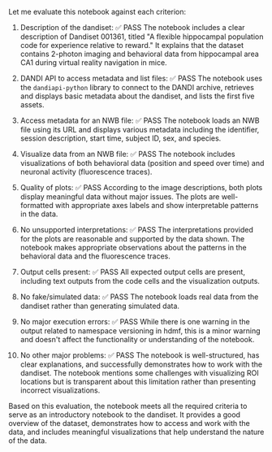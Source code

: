 Let me evaluate this notebook against each criterion:

1. Description of the dandiset: ✅ PASS
   The notebook includes a clear description of Dandiset 001361, titled "A flexible hippocampal population code for experience relative to reward." It explains that the dataset contains 2-photon imaging and behavioral data from hippocampal area CA1 during virtual reality navigation in mice.

2. DANDI API to access metadata and list files: ✅ PASS
   The notebook uses the `dandiapi-python` library to connect to the DANDI archive, retrieves and displays basic metadata about the dandiset, and lists the first five assets.

3. Access metadata for an NWB file: ✅ PASS
   The notebook loads an NWB file using its URL and displays various metadata including the identifier, session description, start time, subject ID, sex, and species.

4. Visualize data from an NWB file: ✅ PASS
   The notebook includes visualizations of both behavioral data (position and speed over time) and neuronal activity (fluorescence traces).

5. Quality of plots: ✅ PASS
   According to the image descriptions, both plots display meaningful data without major issues. The plots are well-formatted with appropriate axes labels and show interpretable patterns in the data.

6. No unsupported interpretations: ✅ PASS
   The interpretations provided for the plots are reasonable and supported by the data shown. The notebook makes appropriate observations about the patterns in the behavioral data and the fluorescence traces.

7. Output cells present: ✅ PASS
   All expected output cells are present, including text outputs from the code cells and the visualization outputs.

8. No fake/simulated data: ✅ PASS
   The notebook loads real data from the dandiset rather than generating simulated data.

9. No major execution errors: ✅ PASS
   While there is one warning in the output related to namespace versioning in hdmf, this is a minor warning and doesn't affect the functionality or understanding of the notebook.

10. No other major problems: ✅ PASS
    The notebook is well-structured, has clear explanations, and successfully demonstrates how to work with the dandiset. The notebook mentions some challenges with visualizing ROI locations but is transparent about this limitation rather than presenting incorrect visualizations.

Based on this evaluation, the notebook meets all the required criteria to serve as an introductory notebook to the dandiset. It provides a good overview of the dataset, demonstrates how to access and work with the data, and includes meaningful visualizations that help understand the nature of the data.